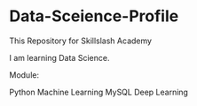 # Data-Sceience-Profile
This Repository for Skillslash Academy



I am learning Data Science.

Module:

Python
Machine Learning
MySQL
Deep Learning
